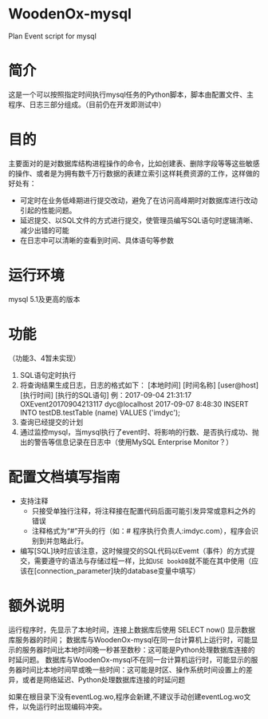 # WoodenOx-mysql
Plan Event script for mysql
# 简介
这是一个可以按照指定时间执行mysql任务的Python脚本，脚本由配置文件、主程序、日志三部分组成。（目前仍在开发即测试中）
# 目的
主要面对的是对数据库结构进程操作的命令，比如创建表、删除字段等等这些敏感的操作、或者是为拥有数千万行数据的表建立索引这样耗费资源的工作，这样做的好处有：
  
  - 可定时在业务低峰期进行提交改动，避免了在访问高峰期时对数据库进行改动引起的性能问题。
  - 延迟提交、以SQL文件的方式进行提交，使管理员编写SQL语句时逻辑清晰、减少出错的可能
  - 在日志中可以清晰的查看到时间、具体语句等参数

# 运行环境
  mysql 5.1及更高的版本

# 功能
（功能3、4暂未实现）
1. SQL语句定时执行 
2. 将查询结果生成日志，日志的格式如下：
   [本地时间]  [时间名称]  [user@host]  [执行时间]  [执行的SQL语句]
   例：2017-09-04 21:31:17  OXEvent20170904213117  dyc@localhost  2017-09-07 8:48:30  INSERT INTO testDB.testTable (name)  VALUES ('imdyc');
3. 查询已经提交的计划
4. 通过监控mysql，当mysql执行了event时、将影响的行数、是否执行成功、抛出的警告等信息记录在日志中（使用MySQL Enterprise Monitor？）

# 配置文档填写指南
  - 支持注释
      - 只接受单独行注释，将注释接在配置代码后面可能引发异常或意料之外的错误
      - 注释格式为“#”开头的行（如：# 程序执行负责人:imdyc.com），程序会识别到并忽略此行。
  - 编写[SQL]块时应该注意，这时候提交的SQL代码以Evemt（事件）的方式提交，需要遵守的语法与存储过程一样，比如`USE bookDB`就不能在其中使用（应该在[connection_parameter]块的database变量中填写） 

# 额外说明
  运行程序时，先显示了本地时间，连接上数据库后使用 SELECT now() 显示数据库服务器的时间；
  数据库与WoodenOx-mysql在同一台计算机上运行时，可能显示的服务器时间比本地时间晚一秒甚至数秒：这可能是Python处理数据库连接的时延问题。
  数据库与WoodenOx-mysql不在同一台计算机运行时，可能显示的服务器时间比本地时间早或晚一些时间：这可能是时区、操作系统时间设置上的差异，或者是网络延迟、Python处理数据库连接的时延问题

  如果在根目录下没有eventLog.wo,程序会新建,不建议手动创建eventLog.wo文件，以免运行时出现编码冲突。


